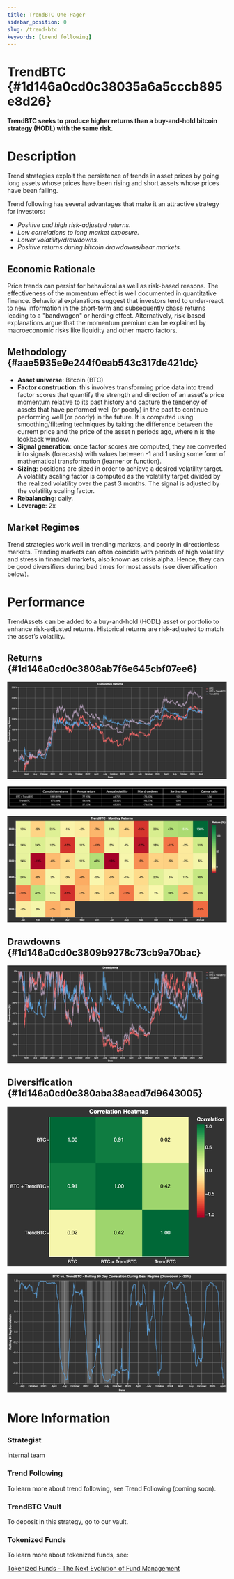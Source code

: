 ```yaml
---
title: TrendBTC One-Pager
sidebar_position: 0
slug: /trend-btc
keywords: [trend following]
---
```




# TrendBTC {#1d146a0cd0c38035a6a5cccb895e8d26}


**TrendBTC seeks to produce higher returns than a buy-and-hold bitcoin strategy (HODL) with the same risk.**


# Description


Trend strategies exploit the persistence of trends in asset prices by going long assets whose prices have been rising and short assets whose prices have been falling.


Trend following has several advantages that make it an attractive strategy for investors:

- _Positive and high risk-adjusted returns._
- _Low correlations to long market exposure._
- _Lower volatility/drawdowns._
- _Positive returns during bitcoin drawdowns/bear markets._

## Economic Rationale


Price trends can persist for behavioral as well as risk-based reasons. The effectiveness of the momentum effect is well documented in quantitative finance. Behavioral explanations suggest that investors tend to under-react to new information in the short-term and subsequently chase returns leading to a "bandwagon" or herding effect. Alternatively, risk-based explanations argue that the momentum premium can be explained by macroeconomic risks like liquidity and other macro factors. 


## Methodology {#aae5935e9e244f0eab543c317de421dc}

- **Asset universe**: Bitcoin (BTC)
- **Factor construction**: this involves transforming price data into trend factor scores that quantify the strength and direction of an asset's price momentum relative to its past history and capture the tendency of assets that have performed well (or poorly) in the past to continue performing well (or poorly) in the future. It is computed using smoothing/filtering techniques by taking the difference between the current price and the price of the asset n periods ago, where n is the lookback window.
- **Signal generation**: once factor scores are computed, they are converted into signals (forecasts) with values between -1 and 1 using some form of mathematical transformation (learner or function).
- **Sizing**: positions are sized in order to achieve a desired volatility target. A volatility scaling factor is computed as the volatility target divided by the realized volatility over the past 3 months. The signal is adjusted by the volatility scaling factor.
- **Rebalancing**: daily.
- **Leverage**: 2x

## Market Regimes


Trend strategies work well in trending markets, and poorly in directionless markets. Trending markets can often coincide with periods of high volatility and stress in financial markets, also known as crisis alpha. Hence, they can be good diversifiers during bad times for most assets (see diversification below).


# Performance


TrendAssets can be added to a buy-and-hold (HODL) asset or portfolio to enhance risk-adjusted returns. Historical returns are risk-adjusted to match the asset’s volatility.


## Returns {#1d146a0cd0c3808ab7f6e645cbf07ee6}


![](./trend-btc.1d746a0c-d0c3-80f2-bbb7-cd16d4bd78e5.png)


![](./trend-btc.1d746a0c-d0c3-80aa-be7b-ce940ffffad1.png)


![](./trend-btc.1d746a0c-d0c3-808f-976e-dbeec1fc02d4.png)


## Drawdowns {#1d146a0cd0c3809b9278c73cb9a70bac}


![](./trend-btc.1d746a0c-d0c3-80df-96d9-c7506aa1e996.png)


## Diversification {#1d146a0cd0c380aba38aead7d9643005}


![](./trend-btc.1d746a0c-d0c3-807f-8cb4-f85201cd02ef.png)


![](./trend-btc.1d746a0c-d0c3-8065-a608-f8b633f164e2.png)


# More Information


### Strategist


Internal team


### Trend Following


To learn more about trend following, see Trend Following (coming soon).


### TrendBTC Vault


To deposit in this strategy, go to our vault.


### Tokenized Funds


To learn more about tokenized funds, see:


[Tokenized Funds - The Next Evolution of Fund Management](/tokenized-funds)

